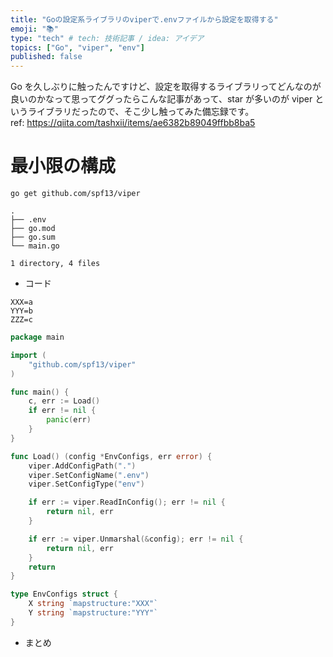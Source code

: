 ```yaml
---
title: "Goの設定系ライブラリのviperで.envファイルから設定を取得する"
emoji: "📚"
type: "tech" # tech: 技術記事 / idea: アイデア
topics: ["Go", "viper", "env"]
published: false
---
```


Go を久しぶりに触ったんですけど、設定を取得するライブラリってどんなのが良いのかなって思ってググったらこんな記事があって、star が多いのが viper というライブラリだったので、そこ少し触ってみた備忘録です。  
ref: https://qiita.com/tashxii/items/ae6382b89049ffbb8ba5

# 最小限の構成

```
go get github.com/spf13/viper
```

```tree
.
├── .env
├── go.mod
├── go.sum
└── main.go

1 directory, 4 files
```

- コード

```env
XXX=a
YYY=b
ZZZ=c
```

```go
package main

import (
	"github.com/spf13/viper"
)

func main() {
	c, err := Load()
	if err != nil {
		panic(err)
	}
}

func Load() (config *EnvConfigs, err error) {
	viper.AddConfigPath(".")
	viper.SetConfigName(".env")
	viper.SetConfigType("env")

	if err := viper.ReadInConfig(); err != nil {
		return nil, err
	}

	if err := viper.Unmarshal(&config); err != nil {
		return nil, err
	}
	return
}

type EnvConfigs struct {
	X string `mapstructure:"XXX"`
	Y string `mapstructure:"YYY"`
}
```

- まとめ
